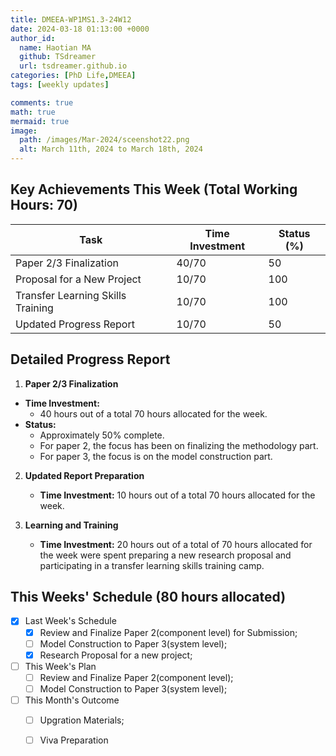 ```yaml
---
title: DMEEA-WP1MS1.3-24W12
date: 2024-03-18 01:13:00 +0000
author_id:
  name: Haotian MA
  github: TSdreamer
  url: tsdreamer.github.io
categories: [PhD Life,DMEEA]
tags: [weekly updates]

comments: true
math: true
mermaid: true
image:
  path: /images/Mar-2024/sceenshot22.png
  alt: March 11th, 2024 to March 18th, 2024
---
```



## Key Achievements This Week (Total Working Hours: 70)

| Task                                | Time Investment | Status (%) |
|-------------------------------------|-----------------|------------|
| Paper 2/3 Finalization              | 40/70           | 50         |
| Proposal for a New Project          | 10/70           | 100        |
| Transfer Learning Skills Training   | 10/70           | 100        |
| Updated Progress Report             | 10/70           | 50         |


## Detailed Progress Report

1. **Paper 2/3 Finalization**
- **Time Investment:** 
  - 40 hours out of a total 70 hours allocated for the week.
- **Status:** 
  - Approximately 50% complete. 
  - For paper 2, the focus has been on finalizing the methodology part. 
  - For paper 3, the focus is on the model construction part.

2. **Updated Report Preparation**
   - **Time Investment:** 10 hours out of a total 70 hours allocated for the week.

3. **Learning and Training**
   - **Time Investment:**  20 hours out of a total of 70 hours allocated for the week were spent preparing a new research proposal and participating in a transfer learning skills training camp.

## This Weeks' Schedule (80 hours allocated)

- [x] Last Week's Schedule
  + [x] Review and Finalize Paper 2(component level) for Submission;
  + [ ] Model Construction to Paper 3(system level);
  + [x] Research Proposal for a new project;

- [ ] This Week's Plan
  + [ ] Review and Finalize Paper 2(component level);
  + [ ] Model Construction to Paper 3(system level);

- [ ] This Month's Outcome
  + [ ] Upgration Materials;
  + [ ] Viva Preparation



